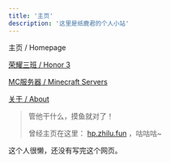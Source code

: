 ```yaml
---
title: '主页'
description: '这里是纸鹿君的个人小站'
---
```


主页 / Homepage

[荣耀三班 / Honor 3](http://zhilu.fun/honor3)

[MC服务器 / Minecraft Servers](http://zhilu.fun/mc)

[关于 / About](http://zhilu.fun/about)



>管他干什么，摸鱼就对了！
>
>曾经主页在这里： [hp.zhilu.fun](http://hp.zhilu.fun) ，咕咕咕~



这个人很懒，还没有写完这个网页。
